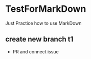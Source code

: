 # TestForMarkDown
Just Practice how to use MarkDown

## create new branch t1
- PR and connect issue
